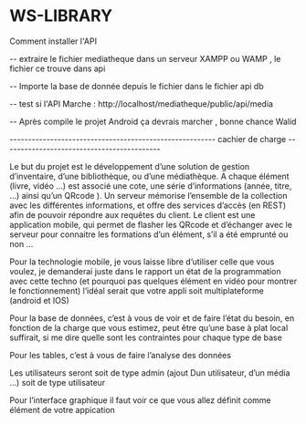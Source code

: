 # WS-LIBRARY


Comment installer l'API

-- extraire le fichier mediatheque dans un serveur XAMPP ou WAMP , le fichier ce trouve dans api 

-- Importe la base de donnée depuis le fichier dans le fichier api db

-- test si l'API Marche :  http://localhost/mediatheque/public/api/media

-- Après compile le projet Android ça devrais marcher , bonne chance Walid





-------------------------------------------------------- cachier de charge -------------------------------------------


Le but du projet est le développement d’une solution de gestion d’inventaire, d’une bibliothèque, ou d’une médiathèque. 
A chaque élément (livre, vidéo …) est associé une cote, 
une série d’informations (année, titre, …) ainsi qu’un QRcode ). 
Un serveur mémorise l’ensemble de la collection avec les différentes informations, 
et offre des services d’accès (en REST) afin de pouvoir répondre aux requêtes du client.
Le client est une application mobile, qui permet de flasher les QRcode et d’échanger avec le serveur
pour connaitre les formations d’un élément, s’il a été emprunté ou non …

Pour la technologie mobile, je vous laisse libre d’utiliser celle que vous voulez, 
je demanderai juste dans le rapport un état de la programmation avec 
cette techno (et pourquoi pas quelques élément en vidéo pour montrer le fonctionnement) l’idéal serait que votre appli 
soit multiplateforme (android et IOS)

Pour la base de données, c’est à vous de voir et de faire l’état du besoin,
en fonction de la charge que vous estimez, peut être qu’une base à plat local suffirait,
si me dire quelle sont les contraintes pour chaque type de base

Pour les tables, c’est à vous de faire l’analyse des données

Les utilisateurs seront soit de type admin (ajout Dun utilisateur, d’un média …) soit de type utilisateur

Pour l’interface graphique il faut voir ce que vous allez définit comme élément de votre appication
